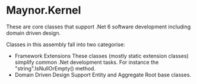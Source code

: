# Maynor.Kernel
These are core classes that support .Net 6 software development including domain driven design.

Classes in this assembly fall into two categorise:
  - Framework Extensions
    These classes (mostly static extension classes) simplify common .Net development tasks. For instance the "string".IsNullOrEmpty() method.
  - Domain Driven Design Support
    Entity and Aggregate Root base classes.
